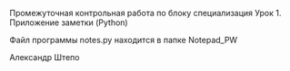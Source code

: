 Промежуточная контрольная работа по блоку специализация
Урок 1. Приложение заметки (Python)

Файл программы notes.py находится в папке Notepad_PW

Александр Штепо
